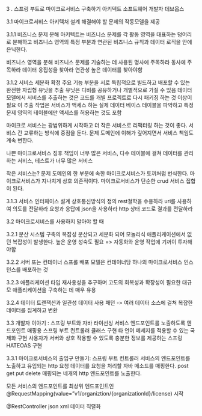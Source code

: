 3 . 스프링 부트로 마이크로서비스 구축하기
아키텍트 
소프트웨어 개발자
데브옵스

3.1 마이크로서비스 아키텍처 설계
해결해야 할 문제의 작동모델을 제공

3.1.1 비즈니스 문제 분해
아키텍트는 비즈니스 문제를 각 활동 영역을 대표하는 덩어리로 분해하고 비즈니스 영역의 특정 부분과 연관된 비즈니스 규칙과 데이터 로직을 안에 은닉한다.

비즈니스 영역을 분해
비즈니스 문제를 기술하는 데 사용된 명사에 주목하라
동사에 주목하라
데이터 응집성을 찾아라 연관성 높은 데이터를 찾아야함

3.1.2 서비스 세분화 확정
주요 기능 부분을 서로 독립적으로 빌드하고 배포할 수 있는 완전한 자립형 유닛을 추출
유닛은 디비를 공유하거나 개별적으로 가질 수 있음
데이터 모델에서 서비스를 추출하는 것은 코드를 개별 프로젝트로 다시 패키징 하는 것 이상이 필요
이 추출 작업은 서비스가 액세스 하는 실제 데이터 베이스 테이블을 파악하고 특정 문제 영역의 테이블에만 액세스를 허용하는 것도 포함

마이크로 서비스는 광범위하게 시작하고 더 작은 서비스로 리팩터링 하는 것이 좋다.
서비스 간 교류하는 방식에 중점을 둔다.
문제 도메인에 이해가 깊어지면서 서비스 책임도 계속 변한다.

나쁜 마이크로서비스 징후
책임이 너무 많은 서비스, 다수 테이블에 걸쳐 데이터를 관리하는 서비스, 테스트가 너무 많은 서비스

작은 서비스는?
문제 도메인의 한 부분에 속한 마이크로서비스가 토끼처럼 번식한다.
마이크로서비스가 지나치게 상호 의존적이다.
마이크로서비스가 단순한 crud 서비스 집합이 된다.

3.1.3 서비스 인터페이스 설계
상호통신방식의 정의
rest철학을 수용하라
uri를 사용하여 의도를 전달하라
요청과 응답에 json을 사용하라
http 상태 코드로 결과를 전달하라

3.2 마이크로서비스를 사용하지 말아야 할 때

3.2.1 분산 시스템 구축의 복잡성
분산되고 세분화 되어 모놀리식 애플리케이션에서 없던 복잡성이 발생한다.
높은 운영 성숙도 필요
=> 자동화와 운영 작업에 기꺼이 투자해야함

3.2.2 서버 또는 컨테이너 스프롤
배포 모델은 컨테이너당 하나의 마이크로서비스 인스턴스를 배포하는 것

3.2.3 애플리케이션 타입
재사용성을 추구하며 고도의 회복성과 확장성이 필요한 대규모 애플리케이션을 구축하는 데 매우 유용

3.2.4 데이터 트랜잭션과 일관성
데이터 사용 패턴 -> 여러 데이터 소스에 걸쳐 복잡한 데이터를 집계하고 변환

3.3 개발자 이야기 : 스프링 부트와 자바
라이선싱 서비스 엔드포인트를 노출하도록 엔드포인트 매핑용 스프링 부트 컨트롤러 클래스 구현
타 언어 메세지를 적용할 수 있는 국제화 구현
사용자가 서버와 상호 작용할 수 있도록 충분한 정보를 제공하는 스프링 HATEOAS 구현

3.3.1 마이크로서비스의 출입구 만들기: 스프링 부트 컨트롤러
서비스의 엔드포인트를 노출하고 유입되는 http 요청 데이터를 요청을 처리할 자바 메소드를 매핑한다.
post get put delete 매핑되는 네개의 http 엔드포인트를 노출한다.

모든 서비스의 엔드포인트를 최상위 엔드포인트인
@RequestMapping(value=”v1/organiztion/{organizationId}/license) 시작

@RestController json xml 데이터 직렬화



